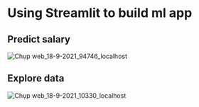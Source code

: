 # Using Streamlit to build ml app
## Predict salary

![Chụp web_18-9-2021_94746_localhost](https://user-images.githubusercontent.com/72034584/133870372-e80f9461-34d4-4889-a18b-06965a3212e0.jpeg)

## Explore data

![Chụp web_18-9-2021_10330_localhost](https://user-images.githubusercontent.com/72034584/133870417-85bca997-360a-425b-97cb-46930f3e2474.jpeg)
